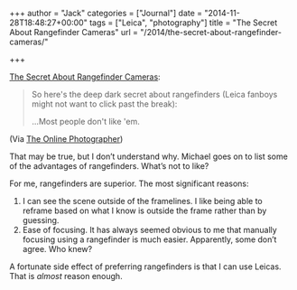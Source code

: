 +++
author = "Jack"
categories = ["Journal"]
date = "2014-11-28T18:48:27+00:00"
tags = ["Leica", "photography"]
title = "The Secret About Rangefinder Cameras"
url = "/2014/the-secret-about-rangefinder-cameras/"

+++

[The Secret About Rangefinder Cameras][1]:

> So here's the deep dark secret about rangefinders (Leica fanboys might not want to click past the break):
> 
> &#8230;Most people don't like 'em.

(Via [The Online Photographer][2])

That may be true, but I don’t understand why. Michael goes on to list some of the advantages of rangefinders. What’s not to like?

For me, rangefinders are superior. The most significant reasons:

  1. I can see the scene outside of the framelines. I like being able to reframe based on what I know is outside the frame rather than by guessing.
  2. Ease of focusing. It has always seemed obvious to me that manually focusing using a rangefinder is much easier. Apparently, some don’t agree. Who knew?

A fortunate side effect of preferring rangefinders is that I can use Leicas. That is _almost_ reason enough.

 [1]: http://feedproxy.google.com/~r/typepad/ZSjz/~3/VuN-i_i5eN8/the-dirty-secret-about-rangefinder-cameras.html
 [2]: http://theonlinephotographer.typepad.com/the_online_photographer/